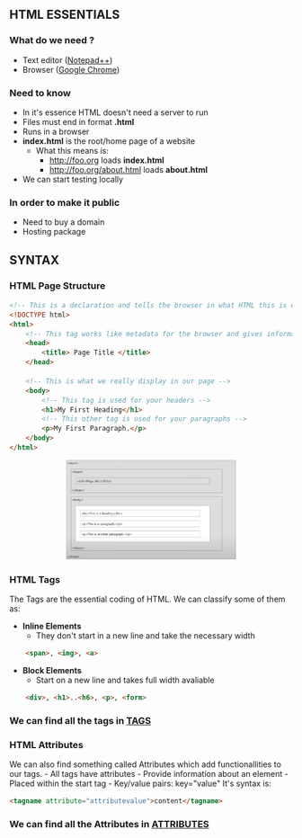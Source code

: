 ## HTML ESSENTIALS

### What do we need ? 

 - Text editor ([Notepad++](https://notepad-plus-plus.org/downloads/))
 - Browser ([Google Chrome](https://www.google.com/intl/es_es/chrome/))
 
### Need to know

 - In it's essence HTML doesn't need a server to run
 - Files must end in format **.html**
 - Runs in a browser
 - **index.html** is the root/home page of a website
   - What this means is:
     - http://foo.org loads **index.html**
     - http://foo.org/about.html loads **about.html**
 - We can start testing locally
 
### In order to make it public

 - Need to buy a domain
 - Hosting package

## SYNTAX

### HTML Page Structure

```html
<!-- This is a declaration and tells the browser in what HTML this is written in. This one is for HTML5 -->
<!DOCTYPE html>
<html> 
	<!-- This tag works like metadata for the browser and gives information about the page. This is not displayed -->
	<head>
		<title> Page Title </title>
	</head>
	
	<!-- This is what we really display in our page -->
	<body>
		<!-- This tag is used for your headers -->
		<h1>My First Heading</h1> 
		<!-- This other tag is used for your paragraphs -->
		<p>My First Paragraph.</p>
	</body>
</html>
```

<p align="center">
	<img src="https://github.com/aalexisp/WebDev/blob/master/IMAGES/image0.png" width=60%>
</p>

### HTML Tags

The Tags are the essential coding of HTML.
We can classify some of them as:
 - **Inline Elements**
 	- They don't start in a new line and take the necessary width
```html
	<span>, <img>, <a>
```

 - **Block Elements**
 	- Start on a new line and takes full width avaliable
	
```html
	<div>, <h1>..<h6>, <p>, <form>
```

### We can find all the tags in [TAGS](https://www.w3schools.com/tags/default.asp)

### HTML Attributes

We can also find something called Attributes which add functionallities to our tags.
	- All tags have attributes
	- Provide information about an element
	- Placed within the start tag
	- Key/value pairs: key="value"
It's syntax is:

```html
<tagname attribute="attributevalue">content</tagname>
```

### We can find all the Attributes in [ATTRIBUTES](https://www.w3schools.com/tags/ref_attributes.asp)
